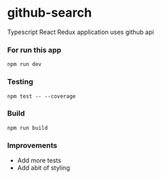 # github-search

Typescript React Redux application uses github api
   
### For run this app
    npm run dev

### Testing
    npm test -- --coverage
 
### Build
    npm run build



### Improvements 
   - Add more tests 
   - Add abit of styling
